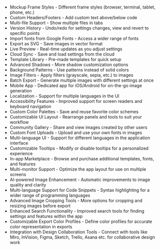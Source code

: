 - Mockup Frame Styles - Different frame styles (browser, terminal, tablet, phone, etc.)
- Custom Headers/Footers - Add custom text above/below code
- Multi-file Support - Show multiple files in tabs
- Version History - Undo/redo for settings changes, view and revert to specific points
- Import fonts from Google Fonts - Access a wider range of fonts
- Export as SVG - Save images in vector format
- Live Preview - Real-time updates as you adjust settings
- Cloud Sync - Save and load settings from the cloud
- Template Library - Pre-made templates for quick setup
- Advanced Shadows - More shadow customization options
- Background Patterns - Use patterns instead of solid colors
- Image Filters - Apply filters (grayscale, sepia, etc.) to images
- Batch Export - Generate multiple images with different settings at once
- Mobile App - Dedicated app for iOS/Android for on-the-go image generation
- Localization - Support for multiple languages in the UI
- Accessibility Features - Improved support for screen readers and keyboard navigation
- Custom Color Palettes - Save and reuse favorite color schemes
- Customizable UI Layout - Rearrange panels and tools to suit your workflow
- Community Gallery - Share and view images created by other users
- Custom Font Uploads - Upload and use your own fonts in images
- Multi-language UI - Support for different languages in the application interface
- Customizable Tooltips - Modify or disable tooltips for a personalized experience
- In-app Marketplace - Browse and purchase additional templates, fonts, and features
- Multi-monitor Support - Optimize the app layout for use on multiple screens
- AI-powered Image Enhancement - Automatic improvements to image quality and clarity
- Multi-language Support for Code Snippets - Syntax highlighting for a wider range of programming languages
- Advanced Image Cropping Tools - More options for cropping and resizing images before export
- Enhanced Search Functionality - Improved search tools for finding settings and features within the app
- Customizable Export Color Profiles - Define color profiles for accurate color representation in exports
- Integration with Design Collaboration Tools - Connect with tools like Miro, InVision, Figma, Sketch, Trello, Asana etc. for collaborative design work
